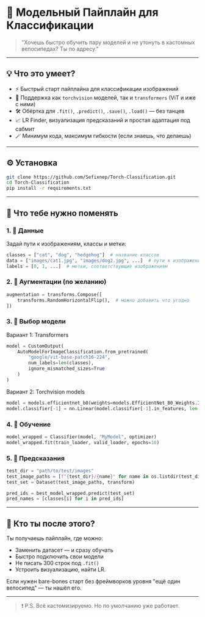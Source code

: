 # 🚀 Модельный Пайплайн для Классификации

> "Хочешь быстро обучить пару моделей и не утонуть в кастомных велосипедах? Ты по адресу."

---

## 💡 Что это умеет?

- ⚡ Быстрый старт пайплайна для классификации изображений
- 🧠 Поддержка как `torchvision` моделей, так и `transformers` (ViT и иже с ними)
- 🛠️ Обёртка для `.fit()`, `.predict()`, `.save()`, `.load()` — без танцев
- 📈 LR Finder, визуализация предсказаний и простая адаптация под сабмит
- 🪄 Минимум кода, максимум гибкости (если знаешь, что делаешь)

---

## ⚙️ Установка

```bash
git clone https://github.com/Sefixnep/Torch-Classification.git
cd Torch-Classification
pip install -r requirements.txt
```

---

## 🔧 Что тебе нужно поменять

### 1. 📁 Данные

Задай пути к изображениям, классы и метки:

```python
classes = ["cat", "dog", "hedgehog"]  # название классов
data = ["images/cat1.jpg", "images/dog2.jpg", ...]  # пути к изображениям
labels = [0, 1, ...]  # метки, соответствующие изображениям
```

### 2. 🎨 Аугментации (по желанию)

```python
augmentation = transforms.Compose([
    transforms.RandomHorizontalFlip(),  # можно добавить что угодно
])
```

### 3. 🧠 Выбор модели

Вариант 1: Transformers

```python
model = CustomOutput(
    AutoModelForImageClassification.from_pretrained(
        "google/vit-base-patch16-224",
        num_labels=len(classes),
        ignore_mismatched_sizes=True
    )
)
```

Вариант 2: Torchvision models

```python
model = models.efficientnet_b0(weights=models.EfficientNet_B0_Weights.IMAGENET1K_V1)
model.classifier[-1] = nn.Linear(model.classifier[-1].in_features, len(classes))
```

### 4. 🏁 Обучение

```python
model_wrapped = Classifier(model, "MyModel", optimizer)
model_wrapped.fit(train_loader, valid_loader, epochs=10)
```

### 5. 🧪 Предсказания

```python
test_dir = "path/to/test/images"
test_image_paths = [f"{test_dir}/{name}" for name in os.listdir(test_dir)]
test_set = Dataset(test_image_paths, transform)

pred_ids = best_model_wrapped.predict(test_set)
pred_names = [classes[i] for i in pred_ids]
```

---

## 🤝 Кто ты после этого?

Ты получаешь пайплайн, где можно:

- Заменить датасет — и сразу обучать
- Быстро подключить свои модели
- Не писать 300 строк под `.fit()`
- Устроить визуализацию, найти LR.

Если нужен bare-bones старт без фреймворков уровня "ещё один велосипед" — ты нашёл его.

---

> ❗ P.S. Всё кастомизируемо. Но по умолчанию уже работает.
